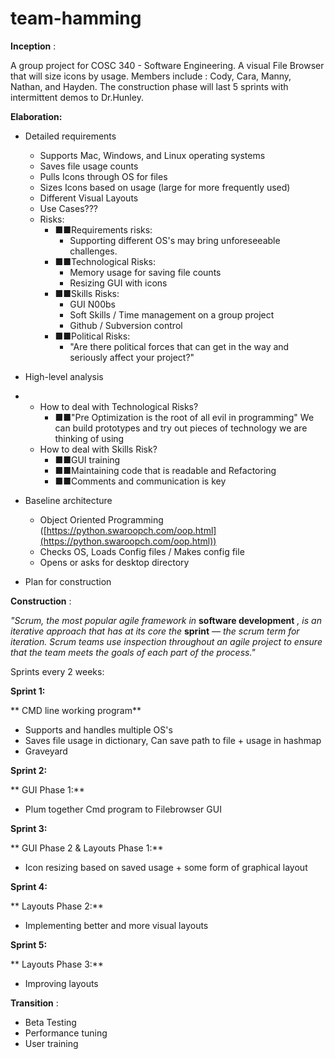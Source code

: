 # team-hamming
 

**Inception** :

A group project for COSC 340 - Software Engineering. A visual File Browser that will size icons by usage. Members include : Cody, Cara, Manny, Nathan, and Hayden. The construction phase will last 5 sprints with intermittent demos to Dr.Hunley.

**Elaboration:**

- Detailed requirements
  - Supports Mac, Windows, and Linux operating systems
  - Saves file usage counts
  - Pulls Icons through OS for files
  - Sizes Icons based on usage (large for more frequently used)
  - Different Visual Layouts
  - Use Cases???
  - Risks:
    - ■■Requirements risks:
      - Supporting different OS&#39;s may bring unforeseeable challenges.
    - ■■Technological Risks:
      - Memory usage for saving file counts
      - Resizing GUI with icons
    - ■■Skills Risks:
      - GUI N00bs
      - Soft Skills / Time management on a group project
      - Github / Subversion control
    - ■■Political Risks:
      - &quot;Are there political forces that can get in the way and seriously affect your project?&quot;

- High-level analysis

-
  - How to deal with Technological Risks?
    - ■■&quot;Pre Optimization is the root of all evil in programming&quot; We can build prototypes and try out pieces of technology we are thinking of using
  - How to deal with Skills Risk?
    - ■■GUI training
    - ■■Maintaining code that is readable and Refactoring
    - ■■Comments and communication is key

- Baseline architecture
  - Object Oriented Programming ([https://python.swaroopch.com/oop.html](https://python.swaroopch.com/oop.html))
  - Checks OS, Loads Config files / Makes config file
  - Opens or asks for desktop directory
- Plan for construction



**Construction** :

_&quot;Scrum, the most popular agile framework in_ **software development** _, is an iterative approach that has at its core the_ **sprint** _— the scrum term for iteration. Scrum teams use inspection throughout an agile project to ensure that the team meets the goals of each part of the process.&quot;_

Sprints every 2 weeks:

**Sprint 1:**

**        CMD line working program**

- Supports and handles multiple OS&#39;s
- Saves file usage in dictionary, Can save path to file + usage in hashmap
- Graveyard

**Sprint 2:**

**        GUI Phase 1:**

- Plum together Cmd program to Filebrowser GUI

**Sprint 3:**

**        GUI Phase 2 &amp; Layouts Phase 1:**

- Icon resizing based on saved usage + some form of graphical layout

**Sprint 4:**

**        Layouts Phase 2:**

- Implementing better and more visual layouts

**Sprint 5:**

**        Layouts Phase 3:**

- Improving layouts

**Transition** :

- Beta Testing
- Performance tuning
- User training


